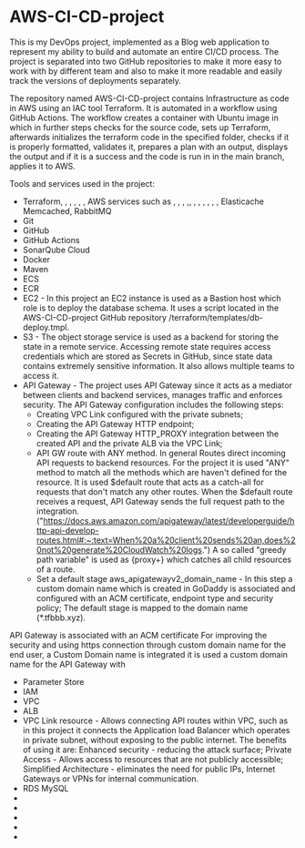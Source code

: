 # AWS-CI-CD-project


This is my DevOps project, implemented as a Blog web application to represent my ability to build and automate an entire CI/CD process. The project is separated into two GitHub repositories to make it more easy to work with by different team and also to make it more readable and easily track the versions of deployments separately. 

The repository named AWS-CI-CD-project contains Infrastructure as code in AWS using an IAC tool Terraform. It is automated in a workflow using GitHub Actions. The workflow creates a container with Ubuntu image in which in further steps checks for the source code, sets up Terraform, afterwards initializes the terraform code in the specified folder, checks if it is properly formatted, validates it, prepares a plan with an output, displays the output and if it is a success and the code is run in in the main branch, applies it to AWS.

Tools and services used in the project:
- Terraform, , , , , , AWS services such as , , , ,, , , , , , , Elasticache Memcached, RabbitMQ
- Git
- GitHub
- GitHub Actions
- SonarQube Cloud
- Docker
- Maven
- ECS
- ECR
- EC2 - In this project an EC2 instance is used as a Bastion host which role is to deploy the database schema. It uses a script located in the AWS-CI-CD-project GitHub repository /terraform/templates/db-deploy.tmpl.
- S3 - The object storage service is used as a backend for storing the state in a remote service. Accessing remote state requires access credentials which are stored as Secrets in GitHub, since state data contains extremely sensitive information. It also allows multiple teams to access it. 
- API Gateway - The project uses API Gateway since it acts as a mediator between clients and backend services, manages traffic and enforces security. 
  The API Gateway configuration includes the following steps:
  - Creating VPC Link configured with the private subnets;
  - Creating the API Gateway HTTP endpoint;
  - Creating the API Gateway HTTP_PROXY integration between the     created API and the private ALB via the VPC Link;
  - API GW route with ANY method. In general Routes direct incoming API requests to backend resources. For the project it is used "ANY" method to match all the methods which are haven't defined for the resource. It is used $default route that acts as a catch-all for requests that don't match any other routes. When the $default route receives a request, API Gateway sends the full request path to the integration. ("https://docs.aws.amazon.com/apigateway/latest/developerguide/http-api-develop-routes.html#:~:text=When%20a%20client%20sends%20an,does%20not%20generate%20CloudWatch%20logs.")
  A so called "greedy path variable" is used as {proxy+} which catches all child resources of a route.
  - Set a default stage aws_apigatewayv2_domain_name - In this step a custom domain name which is created in GoDaddy is associated and configured with an ACM certificate, endpoint type and security policy; The default stage is mapped to the domain name (*.tfbbb.xyz).


API Gateway is associated with an ACM certificate For improving the security and using https connection through custom domain name for the end user, a Custom Domain name is integrated it is used a custom domain name for the API Gateway with 
- Parameter Store
- IAM
- VPC
- ALB
- VPC Link resource - Allows connecting API routes within VPC, such as in this project it connects the Application load Balancer which operates in private subnet, without exposing to the public internet. The benefits of using it are: 
  Enhanced security - reducing the attack surface;
  Private Access - Allows access to resources that are not publicly accessible;
  Simplified Architecture - eliminates the need for public IPs, Internet Gateways or VPNs for internal communication.
- RDS MySQL 
- 
- 
- 
- 
- 